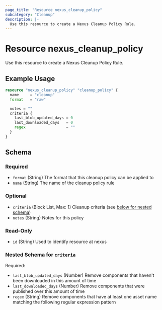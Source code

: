```yaml
---
page_title: "Resource nexus_cleanup_policy"
subcategory: "Cleanup"
description: |-
  Use this resource to create a Nexus Cleanup Policy Rule.
---
```

# Resource nexus_cleanup_policy
Use this resource to create a Nexus Cleanup Policy Rule.

## Example Usage
```terraform
resource "nexus_cleanup_policy" "cleanup_policy" {
  name     = "cleanup"
  format   = "raw"

  notes = ""
  criteria {
    last_blob_updated_days = 0
    last_downloaded_days   = 0
    regex                  = ""
  }
}


```

<!-- schema generated by tfplugindocs -->
## Schema

### Required

- `format` (String) The format that this cleanup policy can be applied to
- `name` (String) The name of the cleanup policy rule

### Optional

- `criteria` (Block List, Max: 1) Cleanup criteria (see [below for nested schema](#nestedblock--criteria))
- `notes` (String) Notes for this policy

### Read-Only

- `id` (String) Used to identify resource at nexus

<a id="nestedblock--criteria"></a>
### Nested Schema for `criteria`

Required:

- `last_blob_updated_days` (Number) Remove components that haven't been downloaded in this amount of time
- `last_downloaded_days` (Number) Remove components that were published over this amount of time
- `regex` (String) Remove components that have at least one asset name matching the following regular expression pattern
